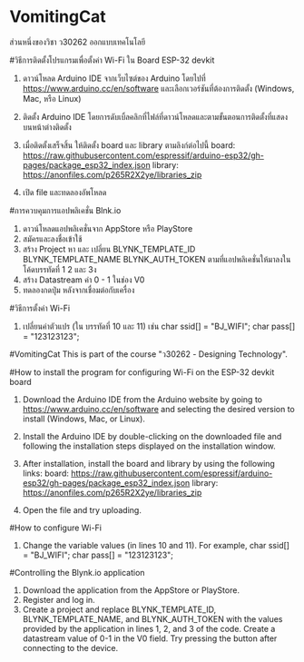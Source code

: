 # VomitingCat
ส่วนหนึ่งของวิชา ว30262 ออกแบบเทคโนโลยี

#วิธีการติดตั้งโปรแกรมเพื่อตั้งค่า Wi-Fi ใน Board ESP-32 devkit
1. ดาวน์โหลด Arduino IDE จากเว็บไซต์ของ Arduino โดยไปที่ https://www.arduino.cc/en/software และเลือกเวอร์ชันที่ต้องการติดตั้ง (Windows, Mac, หรือ Linux)

2. ติดตั้ง Arduino IDE โดยการดับเบิ้ลคลิกที่ไฟล์ที่ดาวน์โหลดและตามขั้นตอนการติดตั้งที่แสดงบนหน้าต่างติดตั้ง

3. เมื่อติดตั้งเสร็จสิ้น ให้ติดตั้ง board และ library ตามลิงก์ต่อไปนี้
    board:  https://raw.githubusercontent.com/espressif/arduino-esp32/gh-pages/package_esp32_index.json
    library: https://anonfiles.com/p265R2X2ye/libraries_zip

4. เปิด file และทดลองอัพโหลด

#การควบคุมการแอปพลิเคชั่น Blnk.io
1. ดาวน์โหลดแอปพลิเคชั่นจาก AppStore หรือ PlayStore
2. สมัครและลงชื่อเข้าใช้
3. สร้าง Project หา และ เปลี่ยน BLYNK_TEMPLATE_ID BLYNK_TEMPLATE_NAME BLYNK_AUTH_TOKEN ตามที่แอปพลิเคชั่นให้มาลงในโค้ดบรรทัดที่ 1 2 และ 3ง
4. สร้าง Datastream ค่า 0 - 1 ในช่อง V0
5. ทดลองกดปุ่ม หลังจากเชื่อมต่อกับเครื่อง

#วิธีการตั้งค่า Wi-Fi
 1. เปลี่ยนค่าตัวแปร (ใน บรรทัดที่ 10 และ 11)
    เช่น char ssid[] = "BJ_WIFI";
        char pass[] = "123123123";
        
        
#VomitingCat
This is part of the course "ว30262 - Designing Technology".

#How to install the program for configuring Wi-Fi on the ESP-32 devkit board
1.  Download the Arduino IDE from the Arduino website by going to https://www.arduino.cc/en/software and selecting the desired version to install (Windows, Mac, or Linux).

2.  Install the Arduino IDE by double-clicking on the downloaded file and following the installation steps displayed on the installation window.

3.  After installation, install the board and library by using the following links:
      board: https://raw.githubusercontent.com/espressif/arduino-esp32/gh-pages/package_esp32_index.json
      library: https://anonfiles.com/p265R2X2ye/libraries_zip

4.  Open the file and try uploading.

#How to configure Wi-Fi
  1. Change the variable values (in lines 10 and 11).
  For example, char ssid[] = "BJ_WIFI";
               char pass[] = "123123123";

#Controlling the Blynk.io application
  1. Download the application from the AppStore or PlayStore.
  2. Register and log in.
  3. Create a project and replace BLYNK_TEMPLATE_ID, BLYNK_TEMPLATE_NAME, and BLYNK_AUTH_TOKEN with the values provided by the application in lines 1, 2, and 3 of the code.
Create a datastream value of 0-1 in the V0 field.
Try pressing the button after connecting to the device.        
